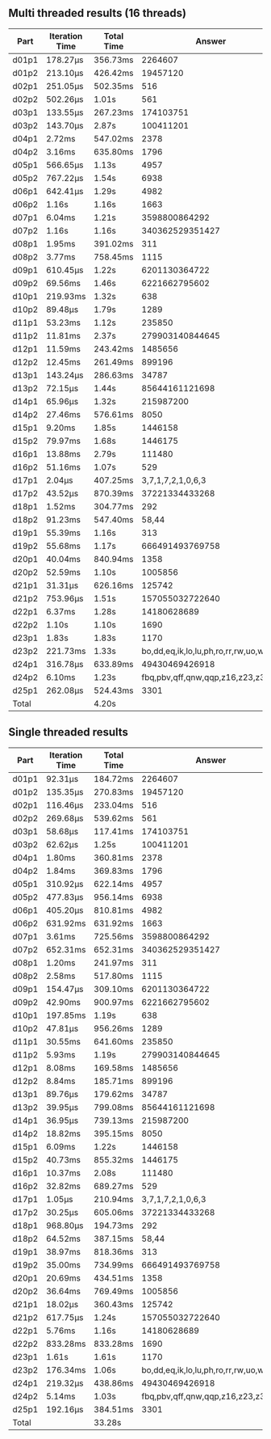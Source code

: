 ## Multi threaded results (16 threads)

| Part  | Iteration Time | Total Time |                  Answer                  |
|-------|----------------|------------|------------------------------------------|
| d01p1 |       178.27µs |   356.73ms | 2264607                                  |
| d01p2 |       213.10µs |   426.42ms | 19457120                                 |
| d02p1 |       251.05µs |   502.35ms | 516                                      |
| d02p2 |       502.26µs |      1.01s | 561                                      |
| d03p1 |       133.55µs |   267.23ms | 174103751                                |
| d03p2 |       143.70µs |      2.87s | 100411201                                |
| d04p1 |         2.72ms |   547.02ms | 2378                                     |
| d04p2 |         3.16ms |   635.80ms | 1796                                     |
| d05p1 |       566.65µs |      1.13s | 4957                                     |
| d05p2 |       767.22µs |      1.54s | 6938                                     |
| d06p1 |       642.41µs |      1.29s | 4982                                     |
| d06p2 |          1.16s |      1.16s | 1663                                     |
| d07p1 |         6.04ms |      1.21s | 3598800864292                            |
| d07p2 |          1.16s |      1.16s | 340362529351427                          |
| d08p1 |         1.95ms |   391.02ms | 311                                      |
| d08p2 |         3.77ms |   758.45ms | 1115                                     |
| d09p1 |       610.45µs |      1.22s | 6201130364722                            |
| d09p2 |        69.56ms |      1.46s | 6221662795602                            |
| d10p1 |       219.93ms |      1.32s | 638                                      |
| d10p2 |        89.48µs |      1.79s | 1289                                     |
| d11p1 |        53.23ms |      1.12s | 235850                                   |
| d11p2 |        11.81ms |      2.37s | 279903140844645                          |
| d12p1 |        11.59ms |   243.42ms | 1485656                                  |
| d12p2 |        12.45ms |   261.49ms | 899196                                   |
| d13p1 |       143.24µs |   286.63ms | 34787                                    |
| d13p2 |        72.15µs |      1.44s | 85644161121698                           |
| d14p1 |        65.96µs |      1.32s | 215987200                                |
| d14p2 |        27.46ms |   576.61ms | 8050                                     |
| d15p1 |         9.20ms |      1.85s | 1446158                                  |
| d15p2 |        79.97ms |      1.68s | 1446175                                  |
| d16p1 |        13.88ms |      2.79s | 111480                                   |
| d16p2 |        51.16ms |      1.07s | 529                                      |
| d17p1 |         2.04µs |   407.25ms | 3,7,1,7,2,1,0,6,3                        |
| d17p2 |        43.52µs |   870.39ms | 37221334433268                           |
| d18p1 |         1.52ms |   304.77ms | 292                                      |
| d18p2 |        91.23ms |   547.40ms | 58,44                                    |
| d19p1 |        55.39ms |      1.16s | 313                                      |
| d19p2 |        55.68ms |      1.17s | 666491493769758                          |
| d20p1 |        40.04ms |   840.94ms | 1358                                     |
| d20p2 |        52.59ms |      1.10s | 1005856                                  |
| d21p1 |        31.31µs |   626.16ms | 125742                                   |
| d21p2 |       753.96µs |      1.51s | 157055032722640                          |
| d22p1 |         6.37ms |      1.28s | 14180628689                              |
| d22p2 |          1.10s |      1.10s | 1690                                     |
| d23p1 |          1.83s |      1.83s | 1170                                     |
| d23p2 |       221.73ms |      1.33s | bo,dd,eq,ik,lo,lu,ph,ro,rr,rw,uo,wx,yg   |
| d24p1 |       316.78µs |   633.89ms | 49430469426918                           |
| d24p2 |         6.10ms |      1.23s | fbq,pbv,qff,qnw,qqp,z16,z23,z36          |
| d25p1 |       262.08µs |   524.43ms | 3301                                     |
| Total |                |      4.20s |                                          |


## Single threaded results

| Part  | Iteration Time | Total Time | Answer                                   |
|-------|----------------|------------|------------------------------------------|
| d01p1 |        92.31µs |   184.72ms | 2264607                                  |
| d01p2 |       135.35µs |   270.83ms | 19457120                                 |
| d02p1 |       116.46µs |   233.04ms | 516                                      |
| d02p2 |       269.68µs |   539.62ms | 561                                      |
| d03p1 |        58.68µs |   117.41ms | 174103751                                |
| d03p2 |        62.62µs |      1.25s | 100411201                                |
| d04p1 |         1.80ms |   360.81ms | 2378                                     |
| d04p2 |         1.84ms |   369.83ms | 1796                                     |
| d05p1 |       310.92µs |   622.14ms | 4957                                     |
| d05p2 |       477.83µs |   956.14ms | 6938                                     |
| d06p1 |       405.20µs |   810.81ms | 4982                                     |
| d06p2 |       631.92ms |   631.92ms | 1663                                     |
| d07p1 |         3.61ms |   725.56ms | 3598800864292                            |
| d07p2 |       652.31ms |   652.31ms | 340362529351427                          |
| d08p1 |         1.20ms |   241.97ms | 311                                      |
| d08p2 |         2.58ms |   517.80ms | 1115                                     |
| d09p1 |       154.47µs |   309.10ms | 6201130364722                            |
| d09p2 |        42.90ms |   900.97ms | 6221662795602                            |
| d10p1 |       197.85ms |      1.19s | 638                                      |
| d10p2 |        47.81µs |   956.26ms | 1289                                     |
| d11p1 |        30.55ms |   641.60ms | 235850                                   |
| d11p2 |         5.93ms |      1.19s | 279903140844645                          |
| d12p1 |         8.08ms |   169.58ms | 1485656                                  |
| d12p2 |         8.84ms |   185.71ms | 899196                                   |
| d13p1 |        89.76µs |   179.62ms | 34787                                    |
| d13p2 |        39.95µs |   799.08ms | 85644161121698                           |
| d14p1 |        36.95µs |   739.13ms | 215987200                                |
| d14p2 |        18.82ms |   395.15ms | 8050                                     |
| d15p1 |         6.09ms |      1.22s | 1446158                                  |
| d15p2 |        40.73ms |   855.32ms | 1446175                                  |
| d16p1 |        10.37ms |      2.08s | 111480                                   |
| d16p2 |        32.82ms |   689.27ms | 529                                      |
| d17p1 |         1.05µs |   210.94ms | 3,7,1,7,2,1,0,6,3                        |
| d17p2 |        30.25µs |   605.06ms | 37221334433268                           |
| d18p1 |       968.80µs |   194.73ms | 292                                      |
| d18p2 |        64.52ms |   387.15ms | 58,44                                    |
| d19p1 |        38.97ms |   818.36ms | 313                                      |
| d19p2 |        35.00ms |   734.99ms | 666491493769758                          |
| d20p1 |        20.69ms |   434.51ms | 1358                                     |
| d20p2 |        36.64ms |   769.49ms | 1005856                                  |
| d21p1 |        18.02µs |   360.43ms | 125742                                   |
| d21p2 |       617.75µs |      1.24s | 157055032722640                          |
| d22p1 |         5.76ms |      1.16s | 14180628689                              |
| d22p2 |       833.28ms |   833.28ms | 1690                                     |
| d23p1 |          1.61s |      1.61s | 1170                                     |
| d23p2 |       176.34ms |      1.06s | bo,dd,eq,ik,lo,lu,ph,ro,rr,rw,uo,wx,yg   |
| d24p1 |       219.32µs |   438.86ms | 49430469426918                           |
| d24p2 |         5.14ms |      1.03s | fbq,pbv,qff,qnw,qqp,z16,z23,z36          |
| d25p1 |       192.16µs |   384.51ms | 3301                                     |
| Total |                |     33.28s |                                          |